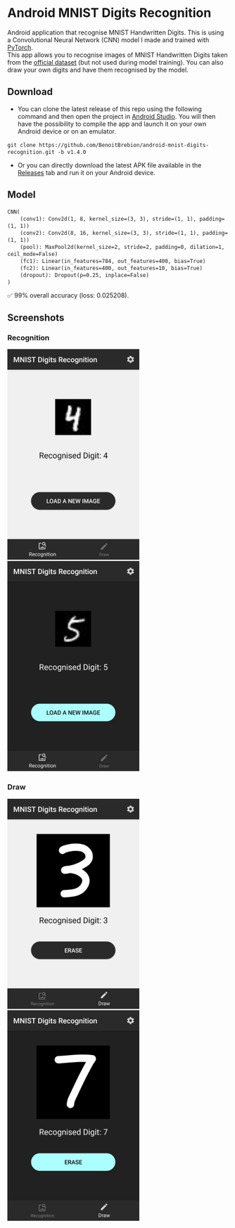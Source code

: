 #  Android MNIST Digits Recognition
Android application that recognise MNIST Handwritten Digits. This is using a Convolutional Neural Network (CNN) model I made and trained with [PyTorch](https://pytorch.org/).  
This app allows you to recognise images of MNIST Handwritten Digits taken from the [official dataset](http://yann.lecun.com/exdb/mnist/) (but not used during model training). You can also draw your own digits and have them recognised by the model.

## Download
- You can clone the latest release of this repo using the following command and then open the project in [Android Studio](https://developer.android.com/studio). You will then have the possibility to compile the app and launch it on your own Android device or on an emulator.
```
git clone https://github.com/BenoitBrebion/android-mnist-digits-recognition.git -b v1.4.0
```

- Or you can directly download the latest APK file available in the [Releases](https://github.com/BenoitBrebion/android-mnist-digits-recognition/releases) tab and run it on your Android device.

## Model
```
CNN(  
    (conv1): Conv2d(1, 8, kernel_size=(3, 3), stride=(1, 1), padding=(1, 1))  
    (conv2): Conv2d(8, 16, kernel_size=(3, 3), stride=(1, 1), padding=(1, 1))  
    (pool): MaxPool2d(kernel_size=2, stride=2, padding=0, dilation=1, ceil_mode=False)  
    (fc1): Linear(in_features=784, out_features=400, bias=True)  
    (fc2): Linear(in_features=400, out_features=10, bias=True)  
    (dropout): Dropout(p=0.25, inplace=False)  
)
```
:white_check_mark: 99% overall accuracy (loss: 0.025208).

## Screenshots
### Recognition
<img src="/images/recognition_4.jpg" alt="recognition_4" width="300"/> <img src="/images/recognition_5_dark.jpg" alt="recognition_5_dark" width="300"/>
### Draw
<img src="/images/draw_3.jpg" alt="draw_3" width="300"/> <img src="/images/draw_7.jpg" alt="draw_7" width="300"/>
